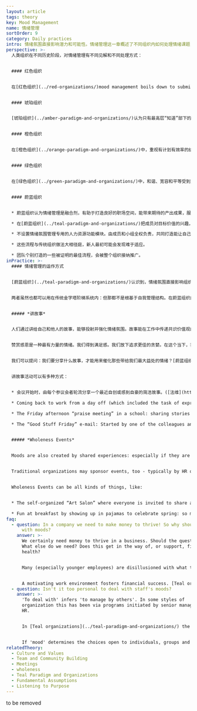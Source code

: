```yaml
---
layout: article
tags: theory
key: Mood Management
name: 情绪管理
sortOrder: 9
category: Daily practices
intro: 情绪氛围直接影响潜力和可能性。情绪管理这一章概述了不同组织内如何处理情绪课题，如何找到很多做法，激励那些能带来期待产出的情绪，以及这些做法的实践效果。
perspective: >-
  人类组织在不同历史阶段，对情绪管理有不同见解和不同处理方式：


  #### 红色组织


  在[红色组织](../red-organizations/)mood management boils down to submission to the mood of the (tribal) chief and his “family”. They oversee the foot soldiers. Fear and submission keep the organization from disintegrating. 


  #### 琥珀组织


  [琥珀组织](../amber-paradigm-and-organizations/)认为只有最高层“知道”部下的最佳利益。通过角色和规则管理这些被强加的愿景。奖赏那些遵守规则的人，惩罚那些不遵守规则的人。人们很看重这种秩序和可预见性。


  #### 橙色组织


  在[橙色组织](../orange-paradigm-and-organizations/)中，重视有计划有效率的结果。通常用激励措施来实现这些组织成果。目的只是激励/奖励某些行为，但不一定激励这些行为内隐含的情感或情绪。


  #### 绿色组织


  在[绿色组织](../green-paradigm-and-organizations/)中，和谐、宽容和平等受到重视。最受重视的是团队和社区健康。组织的目的是为了提高成员的积极性和动力。人力资源部会通过文化倡议、360度反馈和员工满意度调查等流程努力运作。开始有意识地关注情绪侧面。通常尝试尽可能满足所有利益相关者的需求（或情绪）。


  #### 蔚蓝组织


  * 蔚蓝组织认为情绪管理是融合剂，有助于打造良好的职场空间，能带来期待的产出成果，服务于组织目标。

  * 在[蔚蓝组织](../teal-paradigm-and-organizations/)把成员对目标价值的兴趣，促进自我导向和团结协作等要素组合起来，致力于提升情绪氛围。

  * 不设置情绪氛围管理专用的人力资源功能模块。由成员和小组全权负责，共同打造能让自己和谐工作的流程。

  * 这些流程与传统组织做法大相径庭，新人最初可能会发现难于适应。

  * 团队个别打造的一些被证明的最佳流程，会被整个组织接纳推广。
inPractice: >-
  #### 情绪管理的运作方式


  [蔚蓝组织](../teal-paradigm-and-organizations/)认识到，情绪氛围直接影响组织和成员的创造力和可能性；情绪会积累某些行为模式，并关闭其他可能性。在[自我管理](../self-management/)组织内，人们在重视主权单一运作的同时，还强调校准共同目标的协调运作。有各种共享式流程支撑这种协调运作。目标和路程有机组合，创造出一种共享的归属感、联盟感和潜力。这种力量感能支撑[创新](../innovation-and-product-development/)和发明创造。人们有各种想法时、能在同事中寻求支持，当这些想法带来成果时能共享自己想法得到更广泛认可的喜悦。这些成功会孕育出成功故事和更佳流程。这些与完整人性活动相结合，能增进组织内的情绪氛围。


  两者虽然也都可以用在传统金字塔阶梯系统内：但那都不是根基于自我管理结构。在蔚蓝组织内，这些都自然而然的来源于其成员的灵感及其[共享价值观](../culture-and-values/)。这些方法会自然出现，找到其合适的位置，被广泛的接纳并珍视。个体与集体和谐时，创造力会得到最大化。


  ##### *讲故事*


  人们通过讲给自己和他人的故事，能够投射并强化情绪氛围。故事能在工作中传递共识价值观的记忆场景。我们希望分享并欢迎何种情绪？游戏化？聚焦？谨慎？喜悦？傲慢？关怀？感恩？好奇心？勇气？如果我们实施自我管理，不同个体对这些的选择会各有不同。


  赞赏感恩是一种最有力量的情绪。我们得到满足感。我们放下追求更佳的贪婪。在这个当下，我们感觉到实现价值的喜悦。从这种完整感中（缺失感是传统情绪习惯），其他情绪会油然而生。我们会体验到喜悦和宽宏大量；我们会关怀其他人。为了有意识的滋养这种情绪，我们需要发现并（或）设计一些能催化赞赏感恩或类似情绪的流程和实践方法。（心之六美德，赞赏感恩，慈悲，理解，宽恕，谦卑，勇气）


  我们可以提问：我们要分享什么故事，才能用来催化那些带给我们最大益处的情绪？[蔚蓝组织](../teal-paradigm-and-organizations/)可以打造一些讲故事方式的实践活动，来支撑并推广赞赏感恩情绪，同时也能增强同事间的信任。


  讲故事活动可以有多种方式：


  * 会议开始时，由每个参议会者轮流分享一个最近自创或感到自豪的简洁故事。([法维](http://www.favi.com/)) 

  * Coming back to work from a day off (which included the task of expressing gratitude to somebody important in one's life), and sharing the experience with colleagues. ([Ozvision](http://ozvision.com/))

  * The Friday afternoon “praise meeting” in a school: sharing stories of kindness, courage, care, or professionalism as key to the school’s exceptional learning culture. ([ESBZ](http://www.ev-schule-zentrum.de/aktuell/))

  * The “Good Stuff Friday” e-mail: Started by one of the colleagues and sent to the entire workforce thanking a colleague or department for something that happened that week, or simply to share some good news. It invariably triggers an avalanche of recognition. ([BerylHealth](http://www.berylhealth.com/))


  ##### *Wholeness Events*


  Moods are also created by shared experiences: especially if they are filled with laughter, joy, fun, creativity, a feeling of trust, authenticity, belonging, acceptance and recognition.


  Traditional organizations may sponsor events, too - typically by HR or the CEO, for team building or similar. However, in a [Teal organization](../teal-paradigm-and-organizations/) they usually emerge out of the organization itself. When people feel safe enough to take the initiative, it seems that these self-created and organized events emerge spontaneously. We long, deep inside, to be in all of our humanity: the funny and the quirky, as well as the serious and responsible.  Human connections emerge from these places.


  Wholeness Events can be all kinds of things, like:


  * The self-organized “Art Salon” where everyone is invited to share an artistic passion. Some display photographs and paintings. Others perform (songs, dances, juggling ...), and so on. If people really enjoy themselves, these can become regular institutions. ([Sounds True](http://www.soundstrue.com/)) 

  * Fun at breakfast by showing up in pajamas to celebrate spring: so much fun was had at the premiere of this that now 90% of staff join in the annual self-organized “Pajama Day”. It is a celebration of community, fun, and getting to know colleagues in a completely different way. ([Sounds True](http://www.soundstrue.com/))
faq:
  - question: In a company we need to make money to thrive! So why should we bother
      with moods?
    answer: >-
      We certainly need money to thrive in a business. Should the questions be:
      What else do we need? Does this get in the way of, or support, financial
      health? 


      Many (especially younger employees) are disillusioned with what they perceive as an excessive focus on money; especially when it manifests as greed. The result is a widespread disengagement evident in surveys by [Gallup ](http://www.gallup.com/services/169328/q12-employee-engagement.aspx)and others. 


      A motivating work environment fosters financial success. [Teal organizations](../teal-paradigm-and-organizations/) offer this via more autonomy and more community in pursuit of worthwhile purpose. These are clear motivators. They elevate 'mood'; they foster engagement; which in turn can correlate with financial health.
  - question: Isn't it too personal to deal with staff's moods?
    answer: >-
      'To deal with' infers 'to manage by others'. In some styles of
      organization this has been via programs initiated by senior management or
      HR.


      In [Teal organizations](../teal-paradigm-and-organizations/) the practices that support elevated mood are often initiated by members and have optional participation. If staff can 'manage' their own practices, then the risk of being 'too personal' diminishes. It is fair to say, however, that new staff--especially senior ones--can find the move to a mood-sensitive organization difficult. This is a choice to be explored carefully during joining discussions.


      If 'mood' determines the choices open to individuals, groups and organizations, it still ranks as an important consideration.
relatedTheory:
  - Culture and Values
  - Team and Community Building
  - Meetings
  - wholeness
  - Teal Paradigm and Organizations
  - Fundamental Assumptions
  - Listening to Purpose
---
```

to be removed